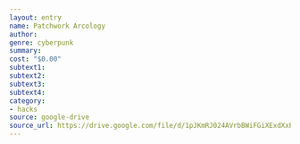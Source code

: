 ```yaml
---
layout: entry 
name: Patchwork Arcology
author: 
genre: cyberpunk
summary: 
cost: "$0.00"
subtext1: 
subtext2: 
subtext3: 
subtext4: 
category:
- hacks
source: google-drive
source_url: https://drive.google.com/file/d/1pJKmRJ024AVrbBWiFGiXExdXxPa1Gdj-/view?usp%3Ddrivesdk
---
```

